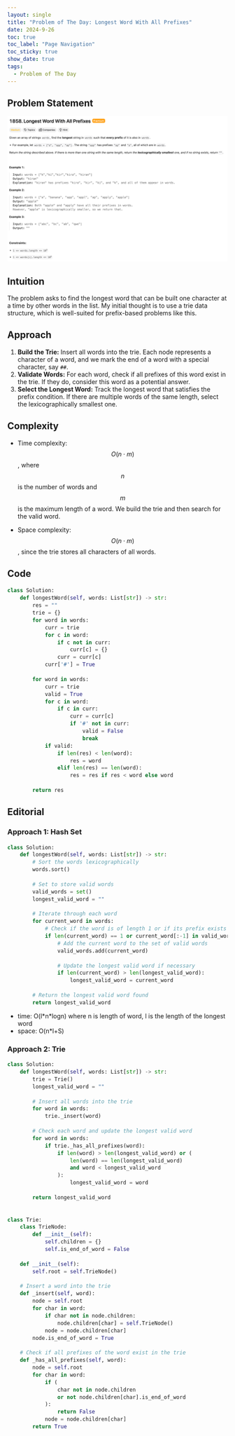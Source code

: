 ```yaml
---
layout: single
title: "Problem of The Day: Longest Word With All Prefixes"
date: 2024-9-26
toc: true
toc_label: "Page Navigation"
toc_sticky: true
show_date: true
tags:
  - Problem of The Day
---
```


## Problem Statement

![problem](/assets/images/2024-09-26_12-12-32-problem1858.png)

## Intuition

The problem asks to find the longest word that can be built one character at a time by other words in the list. My initial thought is to use a trie data structure, which is well-suited for prefix-based problems like this.

## Approach

1. **Build the Trie:** Insert all words into the trie. Each node represents a character of a word, and we mark the end of a word with a special character, say `##`.
2. **Validate Words:** For each word, check if all prefixes of this word exist in the trie. If they do, consider this word as a potential answer.
3. **Select the Longest Word:** Track the longest word that satisfies the prefix condition. If there are multiple words of the same length, select the lexicographically smallest one.

## Complexity

- Time complexity:
  $$O(n \cdot m)$$, where $$n$$ is the number of words and $$m$$ is the maximum length of a word. We build the trie and then search for the valid word.

- Space complexity:
  $$O(n \cdot m)$$, since the trie stores all characters of all words.

## Code

```python
class Solution:
    def longestWord(self, words: List[str]) -> str:
        res = ""
        trie = {}
        for word in words:
            curr = trie
            for c in word:
                if c not in curr:
                    curr[c] = {}
                curr = curr[c]
            curr['#'] = True

        for word in words:
            curr = trie
            valid = True
            for c in word:
                if c in curr:
                    curr = curr[c]
                    if '#' not in curr:
                        valid = False
                        break
            if valid:
                if len(res) < len(word):
                    res = word
                elif len(res) == len(word):
                    res = res if res < word else word

        return res
```

## Editorial

### Approach 1: Hash Set

```python
class Solution:
    def longestWord(self, words: List[str]) -> str:
        # Sort the words lexicographically
        words.sort()

        # Set to store valid words
        valid_words = set()
        longest_valid_word = ""

        # Iterate through each word
        for current_word in words:
            # Check if the word is of length 1 or if its prefix exists in the set
            if len(current_word) == 1 or current_word[:-1] in valid_words:
                # Add the current word to the set of valid words
                valid_words.add(current_word)

                # Update the longest valid word if necessary
                if len(current_word) > len(longest_valid_word):
                    longest_valid_word = current_word

        # Return the longest valid word found
        return longest_valid_word
```

- time: O(l\*n\*logn) where n is length of word, l is the length of the longest word
- space: O(n\*l+S)

### Approach 2: Trie

```python
class Solution:
    def longestWord(self, words: List[str]) -> str:
        trie = Trie()
        longest_valid_word = ""

        # Insert all words into the trie
        for word in words:
            trie._insert(word)

        # Check each word and update the longest valid word
        for word in words:
            if trie._has_all_prefixes(word):
                if len(word) > len(longest_valid_word) or (
                    len(word) == len(longest_valid_word)
                    and word < longest_valid_word
                ):
                    longest_valid_word = word

        return longest_valid_word


class Trie:
    class TrieNode:
        def __init__(self):
            self.children = {}
            self.is_end_of_word = False

    def __init__(self):
        self.root = self.TrieNode()

    # Insert a word into the trie
    def _insert(self, word):
        node = self.root
        for char in word:
            if char not in node.children:
                node.children[char] = self.TrieNode()
            node = node.children[char]
        node.is_end_of_word = True

    # Check if all prefixes of the word exist in the trie
    def _has_all_prefixes(self, word):
        node = self.root
        for char in word:
            if (
                char not in node.children
                or not node.children[char].is_end_of_word
            ):
                return False
            node = node.children[char]
        return True
```

